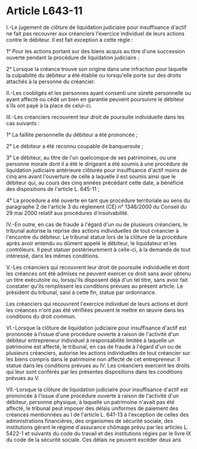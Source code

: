 # Article L643-11

I.-Le jugement de clôture de liquidation judiciaire pour insuffisance d'actif ne fait pas recouvrer aux créanciers l'exercice individuel de leurs actions contre le débiteur. Il est fait exception à cette règle :

1° Pour les actions portant sur des biens acquis au titre d'une succession ouverte pendant la procédure de liquidation judiciaire ;

2° Lorsque la créance trouve son origine dans une infraction pour laquelle la culpabilité du débiteur a été établie ou lorsqu'elle porte sur des droits attachés à la personne du créancier.

II.-Les coobligés et les personnes ayant consenti une sûreté personnelle ou ayant affecté ou cédé un bien en garantie peuvent poursuivre le débiteur s'ils ont payé à la place de celui-ci.

III.-Les créanciers recouvrent leur droit de poursuite individuelle dans les cas suivants :

1° La faillite personnelle du débiteur a été prononcée ;

2° Le débiteur a été reconnu coupable de banqueroute ;

3° Le débiteur, au titre de l'un quelconque de ses patrimoines, ou une personne morale dont il a été le dirigeant a été soumis à une procédure de liquidation judiciaire antérieure clôturée pour insuffisance d'actif moins de cinq ans avant l'ouverture de celle à laquelle il est soumis ainsi que le débiteur qui, au cours des cinq années précédant cette date, a bénéficié des dispositions de l'article L. 645-11 ;

4° La procédure a été ouverte en tant que procédure territoriale au sens du paragraphe 2 de l'article 3 du règlement (CE) n° 1346/2000 du Conseil du 29 mai 2000 relatif aux procédures d'insolvabilité.

IV.-En outre, en cas de fraude à l'égard d'un ou de plusieurs créanciers, le tribunal autorise la reprise des actions individuelles de tout créancier à l'encontre du débiteur. Le tribunal statue lors de la clôture de la procédure après avoir entendu ou dûment appelé le débiteur, le liquidateur et les contrôleurs. Il peut statuer postérieurement à celle-ci, à la demande de tout intéressé, dans les mêmes conditions.

V.-Les créanciers qui recouvrent leur droit de poursuite individuelle et dont les créances ont été admises ne peuvent exercer ce droit sans avoir obtenu un titre exécutoire ou, lorsqu'ils disposent déjà d'un tel titre, sans avoir fait constater qu'ils remplissent les conditions prévues au présent article. Le président du tribunal, saisi à cette fin, statue par ordonnance.

Les créanciers qui recouvrent l'exercice individuel de leurs actions et dont les créances n'ont pas été vérifiées peuvent le mettre en œuvre dans les conditions du droit commun.

VI.-Lorsque la clôture de liquidation judiciaire pour insuffisance d'actif est prononcée à l'issue d'une procédure ouverte à raison de l'activité d'un débiteur entrepreneur individuel à responsabilité limitée à laquelle un patrimoine est affecté, le tribunal, en cas de fraude à l'égard d'un ou de plusieurs créanciers, autorise les actions individuelles de tout créancier sur les biens compris dans le patrimoine non affecté de cet entrepreneur. Il statue dans les conditions prévues au IV. Les créanciers exercent les droits qui leur sont conférés par les présentes dispositions dans les conditions prévues au V.

VII.-Lorsque la clôture de liquidation judiciaire pour insuffisance d'actif est prononcée à l'issue d'une procédure ouverte à raison de l'activité d'un débiteur, personne physique, à laquelle un patrimoine n'avait pas été affecté, le tribunal peut imposer des délais uniformes de paiement des créances mentionnées au I de l'article L. 641-13 à l'exception de celles des administrations financières, des organismes de sécurité sociale, des institutions gérant le régime d'assurance chômage prévu par les articles L. 5422-1 et suivants du code du travail et des institutions régies par le livre IX du code de la sécurité sociale. Ces délais ne peuvent excéder deux ans

